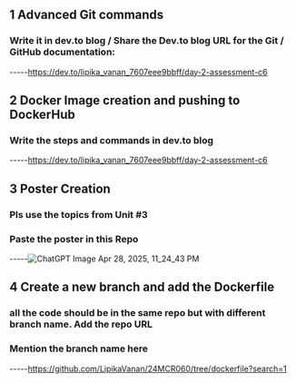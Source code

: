 ## 1 Advanced Git commands 
###  Write it in dev.to blog / Share the Dev.to blog URL for the Git / GitHub documentation:
-----https://dev.to/lipika_vanan_7607eee9bbff/day-2-assessment-c6
## 2 Docker Image creation and pushing to DockerHub
###  Write the steps and commands in dev.to blog
-----https://dev.to/lipika_vanan_7607eee9bbff/day-2-assessment-c6
## 3 Poster Creation
###  Pls use the topics from Unit #3
###  Paste the poster in this Repo
-----![ChatGPT Image Apr 28, 2025, 11_24_43 PM](https://github.com/user-attachments/assets/5afd6a6a-c557-453f-a6fd-61e275daadd7)

## 4 Create a new branch and add the Dockerfile
###  all the code should be in the same repo but with different branch name. Add the repo URL
###  Mention the branch name here
-----https://github.com/LipikaVanan/24MCR060/tree/dockerfile?search=1
